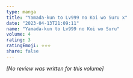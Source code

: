 ```yaml
---
type: manga
title: "Yamada-kun to Lv999 no Koi wo Suru x"
date: "2023-04-13T21:09:11"
name: "Yamada-kun to Lv999 no Koi wo Suru"
volume: 4
rating: 3
ratingEmoji: ⭐️⭐️⭐️
share: false
---
```


*[No review was written for this volume]*
